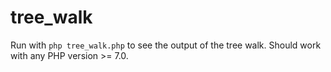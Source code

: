 # tree_walk

Run with `php tree_walk.php` to see the output of the tree walk.
Should work with any PHP version >= 7.0.